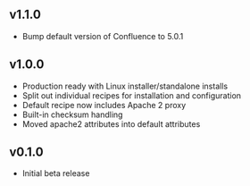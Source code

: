 ## v1.1.0

* Bump default version of Confluence to 5.0.1

## v1.0.0

* Production ready with Linux installer/standalone installs
* Split out individual recipes for installation and configuration
* Default recipe now includes Apache 2 proxy
* Built-in checksum handling
* Moved apache2 attributes into default attributes

## v0.1.0

* Initial beta release
